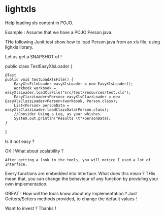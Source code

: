 lightxls
========

Help loading xls content in POJO. 

Example :  Assume that we have a POJO Person.java.

THe following Junit test show how to load Person.java from an xls file, using lighxls library.

Let us get a SNAPSHOT of !

public class TestEasyXlsLoader {

	@Test
	public void testLoadXlsFile() {
		EasyXlsFileLoader easyXlsLoader = new EasyXlsLoader();
		Workbook workbook = easyXlsLoader.loadXlsFile("src/test/resources/test.xls");
		EasyClazzLoader<Person> easyXlsClazzLoader = new EasyXlsClazzLoader<Person>(workbook, Person.class);
		List<Person> personData = easyXlsClazzLoader.loadClazzData(Person.class);
		//Consider Using a Log, as your whishes.
		System.out.println("Results \t"+personData);
	}

}

Is it not easy ?

OK ! What about scalability ?

	After getting a look in the tools, you will notice I used a lot of Interface.
Every functions are embedded into Interface. What does this mean ?
THis mean that, you can change the behaviour of any function by providing your own implementation.

GREAT ! How will the tools know about my Implementation ?
    Just Getters/Setters methods provided, to change the default values !

Want to invest ? Thanks !